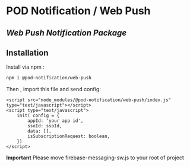 # POD Notification / Web Push
## _Web Push Notification Package_

## Installation

Install via npm :
```sh
npm i @pod-notification/web-push
```
Then , import this file and send config:
```
<script src="node_modules/@pod-notification/web-push/index.js" type="text/javascript"></script>
<script type="text/javascript">
    init( config = {
        appId: 'your app id',
        ssoId: ssoId,
        data: [],
        isSubscriptionRequest: boolean,
    })
</script>
```
**Important** Please move firebase-messaging-sw.js to your root of project
